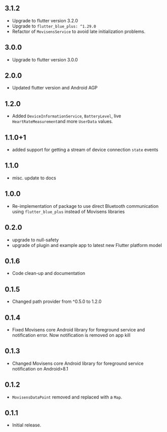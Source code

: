 ## 3.1.2

- Upgrade to flutter version 3.2.0
- Upgrade to `flutter_blue_plus: ^1.29.0`
- Refactor of `MovisensService` to avoid late initialization problems.

## 3.0.0

- Upgrade to flutter version 3.0.0

## 2.0.0

- Updated flutter version and Android AGP

## 1.2.0

- Added `DeviceInformationService`, `BatteryLevel`, live `HeartRateMeasurement`and more `UserData` values.

## 1.1.0+1

- added support for getting a stream of device connection `state` events

## 1.1.0

- misc. update to docs

## 1.0.0

- Re-implementation of package to use direct Bluetooth communication using `flutter_blue_plus` instead of Movisens libraries

## 0.2.0

- upgrade to null-safety
- upgrade of plugin and example app to latest new Flutter platform model

## 0.1.6

- Code clean-up and documentation

## 0.1.5

- Changed path provider from ^0.5.0 to 1.2.0

## 0.1.4

- Fixed Movisens core Android library for foreground service and notification error. Now notification is removed on app kill

## 0.1.3

- Changed Movisens core Android library for foreground service notification on Android>8.1

## 0.1.2

- `MovisensDataPoint` removed and replaced with a `Map`.

## 0.1.1

- Initial release.
